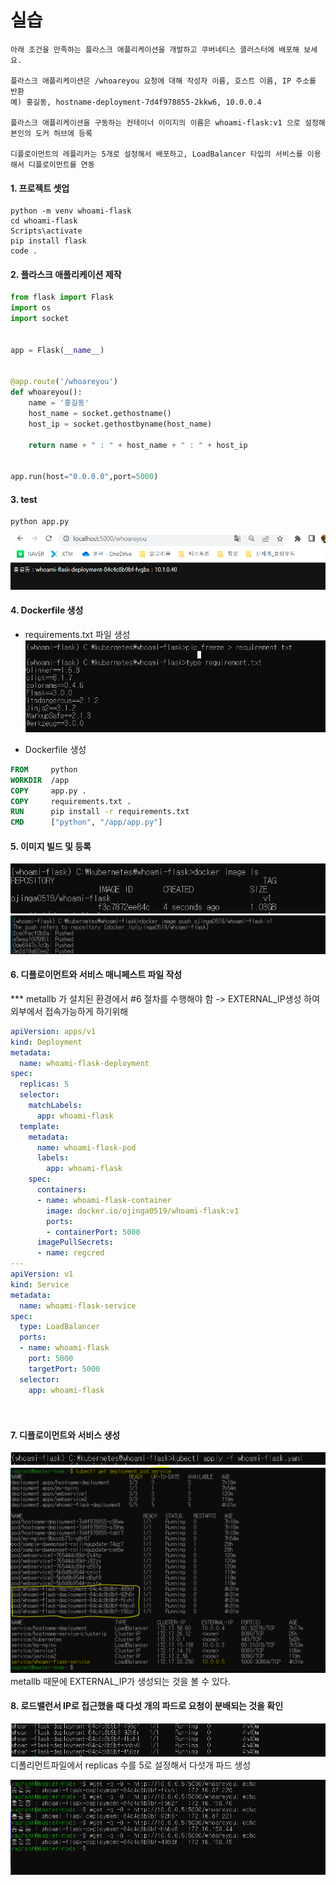 # 실습 

```
아래 조건을 만족하는 플라스크 애플리케이션을 개발하고 쿠버네티스 클러스터에 배포해 보세요. 

플라스크 애플리케이션은 /whoareyou 요청에 대해 작성자 이름, 호스트 이름, IP 주소를 반환
예) 홍길동, hostname-deployment-7d4f978855-2kkw6, 10.0.0.4

플라스크 애플리케이션을 구동하는 컨테이너 이미지의 이름은 whoami-flask:v1 으로 설정해 본인의 도커 허브에 등록

디플로이먼트의 레플리카는 5개로 설정해서 배포하고, LoadBalancer 타입의 서비스를 이용해서 디플로이먼트를 연동

```

#### 1. 프로젝트 셋업

```shell
python -m venv whoami-flask
cd whoami-flask
Scripts\activate
pip install flask
code .
``` 



#### 2. 플라스크 애플리케이션 제작


```python
from flask import Flask
import os
import socket


app = Flask(__name__)


@app.route('/whoareyou')
def whoareyou():
    name = '홍길동'
    host_name = socket.gethostname()
    host_ip = socket.gethostbyname(host_name)
   
    return name + " : " + host_name + " : " + host_ip


app.run(host="0.0.0.0",port=5000)

```

#### 3. test
```
python app.py
```
![1697013194967](image/쿠버네티스_실습1/1697013194967.png)


#### 4. Dockerfile 생성
- requirements.txt 파일 생성
    ![1697013401111](image/쿠버네티스_실습1/1697013401111.png)

- Dockerfile 생성
``` Dockerfile
FROM     python
WORKDIR  /app
COPY     app.py .
COPY     requirements.txt .
RUN      pip install -r requirements.txt
CMD      ["python", "/app/app.py"]

```



#### 5. 이미지 빌드 및 등록
![1697013548808](image/쿠버네티스_실습1/1697013548808.png)
![1697013697971](image/쿠버네티스_실습1/1697013697971.png)

#### 6. 디플로이먼트와 서비스 매니페스트 파일 작성
*** metallb 가 설치된 환경에서 #6 절차를 수행해야 함 -> EXTERNAL_IP생성 하여 외부에서 접속가능하게 하기위해
``` yaml
apiVersion: apps/v1
kind: Deployment
metadata:
  name: whoami-flask-deployment
spec:
  replicas: 5
  selector:
    matchLabels:
      app: whoami-flask
  template:
    metadata:
      name: whoami-flask-pod
      labels:
        app: whoami-flask
    spec:
      containers:
      - name: whoami-flask-container
        image: docker.io/ojinga0519/whoami-flask:v1
        ports:
        - containerPort: 5000
      imagePullSecrets:
      - name: regcred
---
apiVersion: v1
kind: Service
metadata:
  name: whoami-flask-service
spec:
  type: LoadBalancer
  ports:
  - name: whoami-flask
    port: 5000
    targetPort: 5000
  selector:
    app: whoami-flask




```


#### 7.  디플로이먼트와 서비스 생성

![1697014356256](image/쿠버네티스_실습1/1697014356256.png)
![1697014541275](image/쿠버네티스_실습1/1697014541275.png)
metallb 때문에 EXTERNAL_IP가 생성되는 것을 볼 수 있다. 

#### 8.  로드밸런서 IP로 접근했을 때 다섯 개의 파드로 요청이 분배되는 것을 확인
![1697014633675](image/쿠버네티스_실습1/1697014633675.png)
디폴리먼트파일에서 replicas 수를 5로 설정해서 다섯개 파드 생성

![1697016391669](image/쿠버네티스_실습1/1697016391669.png) 
